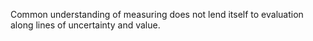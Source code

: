 Common understanding of measuring does not lend itself to evaluation along lines of uncertainty and value. 